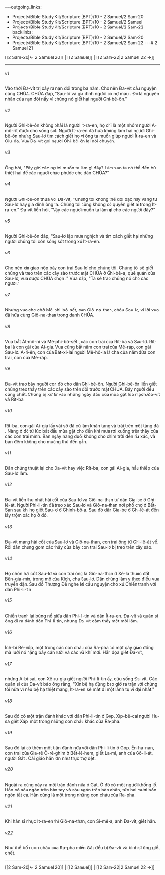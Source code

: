 ---outgoing_links:
  - Projects/Bible Study Kit/Scripture (BPT)/10 - 2 Samuel/2 Sam-20
  - Projects/Bible Study Kit/Scripture (BPT)/10 - 2 Samuel/2 Samuel
  - Projects/Bible Study Kit/Scripture (BPT)/10 - 2 Samuel/2 Sam-22
backlinks:
  - Projects/Bible Study Kit/Scripture (BPT)/10 - 2 Samuel/2 Sam-20
  - Projects/Bible Study Kit/Scripture (BPT)/10 - 2 Samuel/2 Sam-22
---# 2 Samuel 21

[[2 Sam-20|← 2 Samuel 20]] | [[2 Samuel]] | [[2 Sam-22|2 Samuel 22 →]]
***



###### v1 
Vào thời Đa-vít trị xảy ra nạn đói trong ba năm. Cho nên Đa-vít cầu nguyện cùng CHÚA. CHÚA đáp, "Sau-lơ và gia đình người có nợ máu . Đó là nguyên nhân của nạn đói nầy vì chúng nó giết hại người Ghi-bê-ôn." 

###### v2 
Người Ghi-bê-ôn không phải là người Ít-ra-en, họ chỉ là một nhóm người A-mô-rít được cho sống sót. Người Ít-ra-en đã hứa không làm hại người Ghi-bê-ôn nhưng Sau-lơ tìm cách giết họ vì ông ta muốn giúp người Ít-ra-en và Giu-đa. Vua Đa-vít gọi người Ghi-bê-ôn lại nói chuyện. 

###### v3 
Ông hỏi, "Bây giờ các ngươi muốn ta làm gì đây? Làm sao ta có thể đền bù thiệt hại để các ngươi chúc phước cho dân CHÚA?" 

###### v4 
Người Ghi-bê-ôn thưa với Đa-vít, "Chúng tôi không thể đòi bạc hay vàng từ Sau-lơ hay gia đình ông ta. Chúng tôi cũng không có quyền giết ai trong Ít-ra-en." Đa-vít liền hỏi, "Vậy các ngươi muốn ta làm gì cho các ngươi đây?" 

###### v5 
Người Ghi-bê-ôn đáp, "Sau-lơ lập mưu nghịch và tìm cách giết hại những người chúng tôi còn sống sót trong xứ Ít-ra-en. 

###### v6 
Cho nên xin giao nộp bảy con trai Sau-lơ cho chúng tôi. Chúng tôi sẽ giết chúng và treo trên các cây sào trước mặt CHÚA ở Ghi-bê-a, quê quán của Sau-lơ, vua được CHÚA chọn ." Vua đáp, "Ta sẽ trao chúng nó cho các ngươi." 

###### v7 
Nhưng vua che chở Mê-phi-bô-sết, con Giô-na-than, cháu Sau-lơ, vì lời vua đã hứa cùng Giô-na-than trong danh CHÚA. 

###### v8 
Vua bắt Át-mô-ni và Mê-phi-bô-sết , các con trai của Rít-ba và Sau-lơ. Rít-ba là con gái của Ai-gia. Vua cũng bắt năm con trai của Mê-ráp, con gái Sau-lơ. A-ri-ên, con của Bát-xi-lai người Mê-hô-la là cha của năm đứa con trai, con của Mê-ráp. 

###### v9 
Đa-vít trao bảy người con đó cho dân Ghi-bê-ôn. Người Ghi-bê-ôn liền giết chúng treo thây trên các cây sào trên đồi trước mặt CHÚA. Bảy người đều cùng chết. Chúng bị xử tử vào những ngày đầu của mùa gặt lúa mạch.Đa-vít và Rít-ba 

###### v10 
Rít-ba, con gái Ai-gia lấy vải sô đã cũ làm khăn tang và trải trên một tảng đá . Nàng ở đó từ lúc bắt đầu mùa gặt cho đến khi mưa rơi xuống trên thây của các con trai mình. Ban ngày nàng đuổi không cho chim trời đến rỉa xác, và ban đêm không cho muông thú đến gần. 

###### v11 
Dân chúng thuật lại cho Đa-vít hay việc Rít-ba, con gái Ai-gia, hầu thiếp của Sau-lơ làm. 

###### v12 
Đa-vít liền thu nhặt hài cốt của Sau-lơ và Giô-na-than từ dân Gia-be ở Ghi-lê-át. Người Phi-li-tin đã treo xác Sau-lơ và Giô-na-than nơi phố chợ ở Bết-San sau khi họ giết Sau-lơ ở Ghinh-bô-a. Sau đó dân Gia-be ở Ghi-lê-át đến lấy trộm xác họ ở đó. 

###### v13 
Đa-vít mang hài cốt của Sau-lơ và Giô-na-than, con trai ông từ Ghi-lê-át về. Rồi dân chúng gom các thây của bảy con trai Sau-lơ bị treo trên cây sào. 

###### v14 
Họ chôn hài cốt Sau-lơ và con trai ông là Giô-na-than ở Xê-la thuộc đất Bên-gia-min, trong mộ của Kích, cha Sau-lơ. Dân chúng làm y theo điều vua truyền dặn. Sau đó Thượng Đế nghe lời cầu nguyện cho xứ.Chiến tranh với dân Phi-li-tin 

###### v15 
Chiến tranh lại bùng nổ giữa dân Phi-li-tin và dân Ít-ra-en. Đa-vít và quân sĩ ông đi ra đánh dân Phi-li-tin, nhưng Đa-vít cảm thấy mệt mỏi lắm. 

###### v16 
Ích-bi Bê-nốp, một trong các con cháu của Ra-pha có một cây giáo đồng mà lưỡi nó nặng bảy cân rưỡi và các vũ khí mới. Hắn dọa giết Đa-vít, 

###### v17 
nhưng A-bi-sai, con Xê-ru-gia giết người Phi-li-tin ấy, cứu sống Đa-vít. Các quân sĩ của Đa-vít bảo ông rằng, "Xin bệ hạ đừng bao giờ ra trận với chúng tôi nữa vì nếu bệ hạ thiệt mạng, Ít-ra-en sẽ mất đi một lãnh tụ vĩ đại nhất." 

###### v18 
Sau đó có một trận đánh khác với dân Phi-li-tin ở Góp. Xíp-bê-cai người Hu-sa giết Xáp, một trong những con cháu khác của Ra-pha. 

###### v19 
Sau đó lại có thêm một trận đánh nữa với dân Phi-li-tin ở Góp. Ên-ha-nan, con trai của Gia-rê Ô-rê-ghim ở Bết-lê-hem, giết La-mi, anh của Gô-li-át, người Gát . Cái giáo hắn lớn như trục thợ dệt. 

###### v20 
Ngoài ra cũng xảy ra một trận đánh nữa ở Gát. Ở đó có một người khổng lồ. Hắn có sáu ngón trên bàn tay và sáu ngón trên bàn chân, tức hai mươi bốn ngón tất cả. Hắn cũng là một trong những con cháu của Ra-pha. 

###### v21 
Khi hắn sỉ nhục Ít-ra-en thì Giô-na-than, con Si-mê-a, anh Đa-vít, giết hắn. 

###### v22 
Như thế bốn con cháu của Ra-pha miền Gát đều bị Đa-vít và binh sĩ ông giết chết.

***
[[2 Sam-20|← 2 Samuel 20]] | [[2 Samuel]] | [[2 Sam-22|2 Samuel 22 →]]
